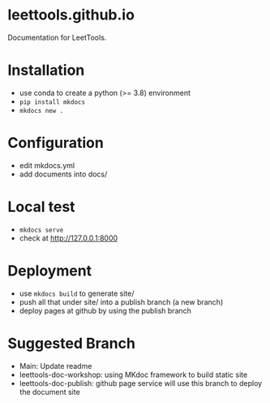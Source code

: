 # leettools.github.io
Documentation for LeetTools.

# Installation

- use conda to create a python (>= 3.8) environment
- `pip install mkdocs`
- `mkdocs new .`

# Configuration

- edit mkdocs.yml 
- add documents into docs/

# Local test

- `mkdocs serve`
- check at http://127.0.0.1:8000

# Deployment

- use `mkdocs build` to generate site/
- push all that under site/ into a publish branch (a new branch)
- deploy pages at github by using the publish branch

# Suggested Branch 

- Main: Update readme
- leettools-doc-workshop: using MKdoc framework to build static site
- leettools-doc-publish: github page service will use this branch to deploy the document site